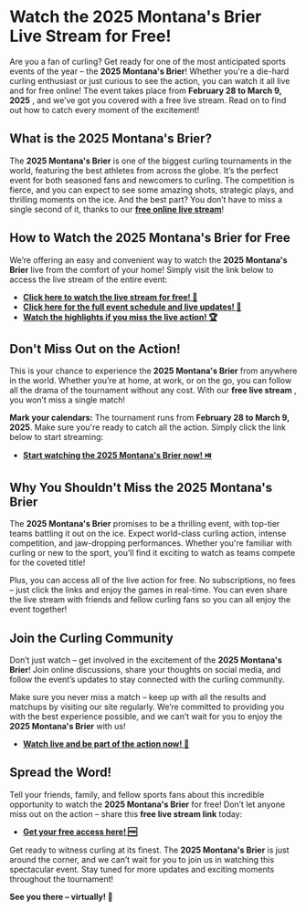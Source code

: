 # Watch the 2025 Montana's Brier Live Stream for Free!

Are you a fan of curling? Get ready for one of the most anticipated sports events of the year – the **2025 Montana's Brier**! Whether you're a die-hard curling enthusiast or just curious to see the action, you can watch it all live and for free online! The event takes place from **February 28 to March 9, 2025** , and we’ve got you covered with a free live stream. Read on to find out how to catch every moment of the excitement!

## What is the 2025 Montana's Brier?

The **2025 Montana's Brier** is one of the biggest curling tournaments in the world, featuring the best athletes from across the globe. It’s the perfect event for both seasoned fans and newcomers to curling. The competition is fierce, and you can expect to see some amazing shots, strategic plays, and thrilling moments on the ice. And the best part? You don’t have to miss a single second of it, thanks to our [**free online live stream**](https://tinyurl.com/livestreamfreeo?st=2025montanasbrier&si=gh)!

## How to Watch the 2025 Montana's Brier for Free

We’re offering an easy and convenient way to watch the **2025 Montana's Brier** live from the comfort of your home! Simply visit the link below to access the live stream of the entire event:

- [**Click here to watch the live stream for free! 🎥**](https://tinyurl.com/livestreamfreeo?st=2025montanasbrier&si=gh)
- [**Click here for the full event schedule and live updates! 📅**](https://tinyurl.com/livestreamfreeo?st=2025montanasbrier&si=gh)
- [**Watch the highlights if you miss the live action! 🏆**](https://tinyurl.com/livestreamfreeo?st=2025montanasbrier&si=gh)

## Don't Miss Out on the Action!

This is your chance to experience the **2025 Montana's Brier** from anywhere in the world. Whether you’re at home, at work, or on the go, you can follow all the drama of the tournament without any cost. With our **free live stream** , you won’t miss a single match!

**Mark your calendars:** The tournament runs from **February 28 to March 9, 2025**. Make sure you're ready to catch all the action. Simply click the link below to start streaming:

- [**Start watching the 2025 Montana's Brier now! ⏯️**](https://tinyurl.com/livestreamfreeo?st=2025montanasbrier&si=gh)

## Why You Shouldn't Miss the 2025 Montana's Brier

The **2025 Montana's Brier** promises to be a thrilling event, with top-tier teams battling it out on the ice. Expect world-class curling action, intense competition, and jaw-dropping performances. Whether you're familiar with curling or new to the sport, you’ll find it exciting to watch as teams compete for the coveted title!

Plus, you can access all of the live action for free. No subscriptions, no fees – just click the links and enjoy the games in real-time. You can even share the live stream with friends and fellow curling fans so you can all enjoy the event together!

## Join the Curling Community

Don’t just watch – get involved in the excitement of the **2025 Montana's Brier**! Join online discussions, share your thoughts on social media, and follow the event’s updates to stay connected with the curling community.

Make sure you never miss a match – keep up with all the results and matchups by visiting our site regularly. We’re committed to providing you with the best experience possible, and we can’t wait for you to enjoy the **2025 Montana's Brier** with us!

- [**Watch live and be part of the action now! 🎉**](https://tinyurl.com/livestreamfreeo?st=2025montanasbrier&si=gh)

## Spread the Word!

Tell your friends, family, and fellow sports fans about this incredible opportunity to watch the **2025 Montana's Brier** for free! Don’t let anyone miss out on the action – share this **free live stream link** today:

- [**Get your free access here! 🆓**](https://tinyurl.com/livestreamfreeo?st=2025montanasbrier&si=gh)

Get ready to witness curling at its finest. The **2025 Montana's Brier** is just around the corner, and we can’t wait for you to join us in watching this spectacular event. Stay tuned for more updates and exciting moments throughout the tournament!

**See you there – virtually! 🎉**
